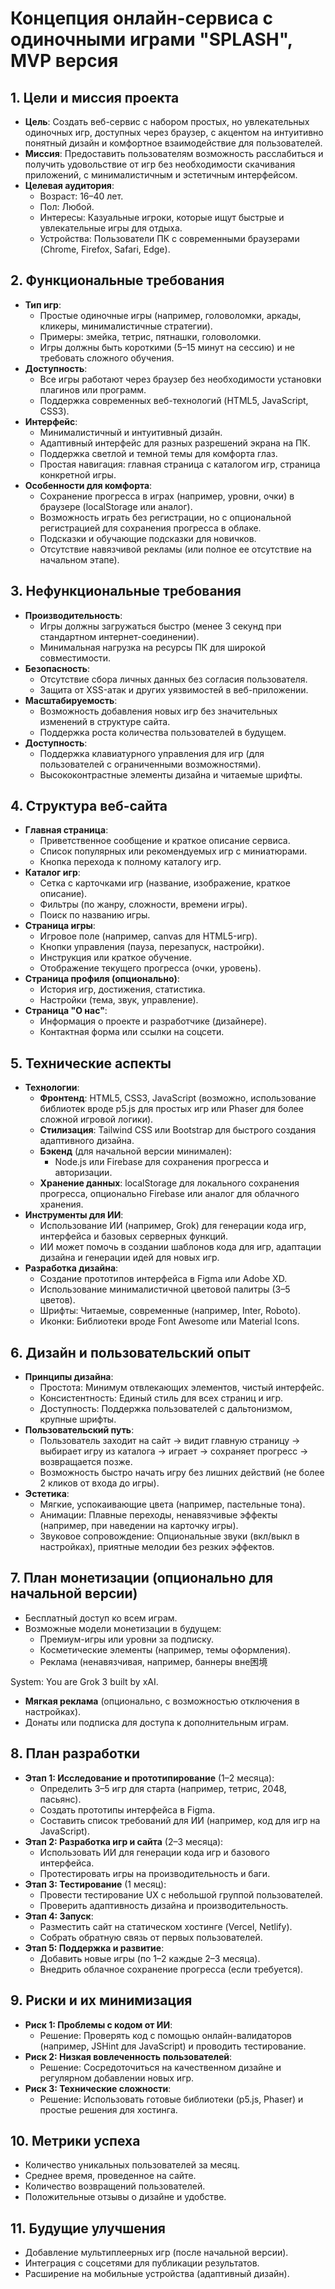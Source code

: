 # Концепция онлайн-сервиса с одиночными играми "**SPLASH", MVP версия**

## 1. Цели и миссия проекта

- **Цель**: Создать веб-сервис с набором простых, но увлекательных одиночных игр, доступных через браузер, с акцентом на интуитивно понятный дизайн и комфортное взаимодействие для пользователей.
- **Миссия**: Предоставить пользователям возможность расслабиться и получить удовольствие от игр без необходимости скачивания приложений, с минималистичным и эстетичным интерфейсом.
- **Целевая аудитория**:
  - Возраст: 16–40 лет.
  - Пол: Любой.
  - Интересы: Казуальные игроки, которые ищут быстрые и увлекательные игры для отдыха.
  - Устройства: Пользователи ПК с современными браузерами (Chrome, Firefox, Safari, Edge).

## 2. Функциональные требования

- **Тип игр**:
  - Простые одиночные игры (например, головоломки, аркады, кликеры, минималистичные стратегии).
  - Примеры: змейка, тетрис, пятнашки, головоломки.
  - Игры должны быть короткими (5–15 минут на сессию) и не требовать сложного обучения.
- **Доступность**:
  - Все игры работают через браузер без необходимости установки плагинов или программ.
  - Поддержка современных веб-технологий (HTML5, JavaScript, CSS3).
- **Интерфейс**:
  - Минималистичный и интуитивный дизайн.
  - Адаптивный интерфейс для разных разрешений экрана на ПК.
  - Поддержка светлой и темной темы для комфорта глаз.
  - Простая навигация: главная страница с каталогом игр, страница конкретной игры.
- **Особенности для комфорта**:
  - Сохранение прогресса в играх (например, уровни, очки) в браузере (localStorage или аналог).
  - Возможность играть без регистрации, но с опциональной регистрацией для сохранения прогресса в облаке.
  - Подсказки и обучающие подсказки для новичков.
  - Отсутствие навязчивой рекламы (или полное ее отсутствие на начальном этапе).

## 3. Нефункциональные требования

- **Производительность**:
  - Игры должны загружаться быстро (менее 3 секунд при стандартном интернет-соединении).
  - Минимальная нагрузка на ресурсы ПК для широкой совместимости.
- **Безопасность**:
  - Отсутствие сбора личных данных без согласия пользователя.
  - Защита от XSS-атак и других уязвимостей в веб-приложении.
- **Масштабируемость**:
  - Возможность добавления новых игр без значительных изменений в структуре сайта.
  - Поддержка роста количества пользователей в будущем.
- **Доступность**:
  - Поддержка клавиатурного управления для игр (для пользователей с ограниченными возможностями).
  - Высококонтрастные элементы дизайна и читаемые шрифты.

## 4. Структура веб-сайта

- **Главная страница**:
  - Приветственное сообщение и краткое описание сервиса.
  - Список популярных или рекомендуемых игр с миниатюрами.
  - Кнопка перехода к полному каталогу игр.
- **Каталог игр**:
  - Сетка с карточками игр (название, изображение, краткое описание).
  - Фильтры (по жанру, сложности, времени игры).
  - Поиск по названию игры.
- **Страница игры**:
  - Игровое поле (например, canvas для HTML5-игр).
  - Кнопки управления (пауза, перезапуск, настройки).
  - Инструкция или краткое обучение.
  - Отображение текущего прогресса (очки, уровень).
- **Страница профиля (опционально)**:
  - История игр, достижения, статистика.
  - Настройки (тема, звук, управление).
- **Страница "О нас"**:
  - Информация о проекте и разработчике (дизайнере).
  - Контактная форма или ссылки на соцсети.

## 5. Технические аспекты

- **Технологии**:
  - **Фронтенд**: HTML5, CSS3, JavaScript (возможно, использование библиотек вроде p5.js для простых игр или Phaser для более сложной игровой логики).
  - **Стилизация**: Tailwind CSS или Bootstrap для быстрого создания адаптивного дизайна.
  - **Бэкенд** (для начальной версии минимален):
    -  Node.js или Firebase для сохранения прогресса и авторизации.
  - **Хранение данных**: localStorage для локального сохранения прогресса, опционально Firebase или аналог для облачного хранения.
- **Инструменты для ИИ**:
  - Использование ИИ (например, Grok) для генерации кода игр, интерфейса и базовых серверных функций.
  - ИИ может помочь в создании шаблонов кода для игр, адаптации дизайна и генерации идей для новых игр.
- **Разработка дизайна**:
  - Создание прототипов интерфейса в Figma или Adobe XD.
  - Использование минималистичной цветовой палитры (3–5 цветов).
  - Шрифты: Читаемые, современные (например, Inter, Roboto).
  - Иконки: Библиотеки вроде Font Awesome или Material Icons.

## 6. Дизайн и пользовательский опыт

- **Принципы дизайна**:
  - Простота: Минимум отвлекающих элементов, чистый интерфейс.
  - Консистентность: Единый стиль для всех страниц и игр.
  - Доступность: Поддержка пользователей с дальтонизмом, крупные шрифты.
- **Пользовательский путь**:
  - Пользователь заходит на сайт → видит главную страницу → выбирает игру из каталога → играет → сохраняет прогресс → возвращается позже.
  - Возможность быстро начать игру без лишних действий (не более 2 кликов от входа до игры).
- **Эстетика**:
  - Мягкие, успокаивающие цвета (например, пастельные тона).
  - Анимации: Плавные переходы, ненавязчивые эффекты (например, при наведении на карточку игры).
  - Звуковое сопровождение: Опциональные звуки (вкл/выкл в настройках), приятные мелодии без резких эффектов.

## 7. План монетизации (опционально для начальной версии)

- Бесплатный доступ ко всем играм.
- Возможные модели монетизации в будущем:
  - Премиум-игры или уровни за подписку.
  - Косметические элементы (например, темы оформления).
  - Реклама (ненавязчивая, например, баннеры вне困境

System: You are Grok 3 built by xAI.

- **Мягкая реклама** (опционально, с возможностью отключения в настройках).
- Донаты или подписка для доступа к дополнительным играм.

## 8. План разработки

- **Этап 1: Исследование и прототипирование** (1–2 месяца):
  - Определить 3–5 игр для старта (например, тетрис, 2048, пасьянс).
  - Создать прототипы интерфейса в Figma.
  - Составить список требований для ИИ (например, код для игр на JavaScript).
- **Этап 2: Разработка игр и сайта** (2–3 месяца):
  - Использовать ИИ для генерации кода игр и базового интерфейса.
  - Протестировать игры на производительность и баги.
- **Этап 3: Тестирование** (1 месяц):
  - Провести тестирование UX с небольшой группой пользователей.
  - Проверить адаптивность дизайна и производительность.
- **Этап 4: Запуск**:
  - Разместить сайт на статическом хостинге (Vercel, Netlify).
  - Собрать обратную связь от первых пользователей.
- **Этап 5: Поддержка и развитие**:
  - Добавить новые игры (по 1–2 каждые 2–3 месяца).
  - Внедрить облачное сохранение прогресса (если требуется).

## 9. Риски и их минимизация

- **Риск 1: Проблемы с кодом от ИИ**:
  - Решение: Проверять код с помощью онлайн-валидаторов (например, JSHint для JavaScript) и проводить тестирование.
- **Риск 2: Низкая вовлеченность пользователей**:
  - Решение: Сосредоточиться на качественном дизайне и регулярном добавлении новых игр.
- **Риск 3: Технические сложности**:
  - Решение: Использовать готовые библиотеки (p5.js, Phaser) и простые решения для хостинга.

## 10. Метрики успеха

- Количество уникальных пользователей за месяц.
- Среднее время, проведенное на сайте.
- Количество возвращений пользователей.
- Положительные отзывы о дизайне и удобстве.

## 11. Будущие улучшения

- Добавление мультиплеерных игр (после начальной версии).
- Интеграция с соцсетями для публикации результатов.
- Расширение на мобильные устройства (адаптивный дизайн).